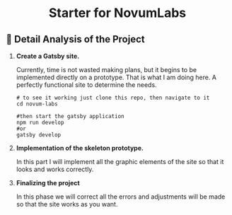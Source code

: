 
<h1 align="center">
  Starter for NovumLabs
</h1>

## 🚀 Detail Analysis of the Project

1.  **Create a Gatsby site.**

    Currently, time is not wasted making plans, but it begins to be implemented directly on a prototype. That is what I am doing here. A perfectly functional site to determine the needs.

    ```shell
    # to see it working just clone this repo, then navigate to it
    cd novum-labs

    #then start the gatsby application
    npm run develop
    #or
    gatsby develop
    ```

2.  **Implementation of the skeleton prototype.**

    In this part I will implement all the graphic elements of the site so that it looks and works correctly.

3.  **Finalizing the project**

    In this phase we will correct all the errors and adjustments will be made so that the site works as you want.
